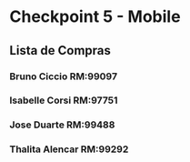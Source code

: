 # Checkpoint 5 - Mobile

## Lista de Compras

### Bruno Ciccio RM:99097
### Isabelle Corsi RM:97751
### Jose Duarte RM:99488
### Thalita Alencar RM:99292
